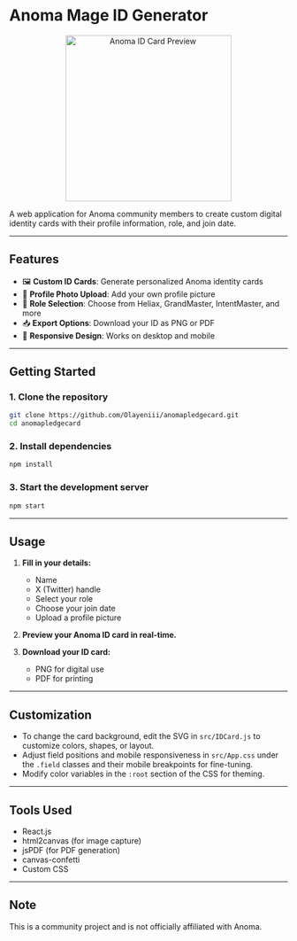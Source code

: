 # Anoma Mage ID Generator

<div align="center">
  <img src="src/images/anomacard.PNG" width="300" alt="Anoma ID Card Preview">
</div>

A web application for Anoma community members to create custom digital identity cards with their profile information, role, and join date.

---

## Features

- 🖼️ **Custom ID Cards**: Generate personalized Anoma identity cards
- 📸 **Profile Photo Upload**: Add your own profile picture
- 🎨 **Role Selection**: Choose from Heliax, GrandMaster, IntentMaster, and more
- 📥 **Export Options**: Download your ID as PNG or PDF
- 📱 **Responsive Design**: Works on desktop and mobile

---

## Getting Started

### 1. Clone the repository
```bash
git clone https://github.com/Olayeniii/anomapledgecard.git
cd anomapledgecard
```

### 2. Install dependencies
```bash
npm install
```

### 3. Start the development server
```bash
npm start
```

---

## Usage

1. **Fill in your details:**
   - Name
   - X (Twitter) handle
   - Select your role
   - Choose your join date
   - Upload a profile picture

2. **Preview your Anoma ID card in real-time.**

3. **Download your ID card:**
   - PNG for digital use
   - PDF for printing

---

## Customization

- To change the card background, edit the SVG in `src/IDCard.js` to customize colors, shapes, or layout.
- Adjust field positions and mobile responsiveness in `src/App.css` under the `.field` classes and their mobile breakpoints for fine-tuning.
- Modify color variables in the `:root` section of the CSS for theming.

---

## Tools Used

- React.js
- html2canvas (for image capture)
- jsPDF (for PDF generation)
- canvas-confetti
- Custom CSS

---

## Note

This is a community project and is not officially affiliated with Anoma.
